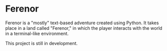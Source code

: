 # Ferenor

Ferenor is a "mostly" text-based adventure created using Python. It takes place in a land called "Ferenor," in which the player interacts
with the world in a terminal-like environment.

This project is still in development.
